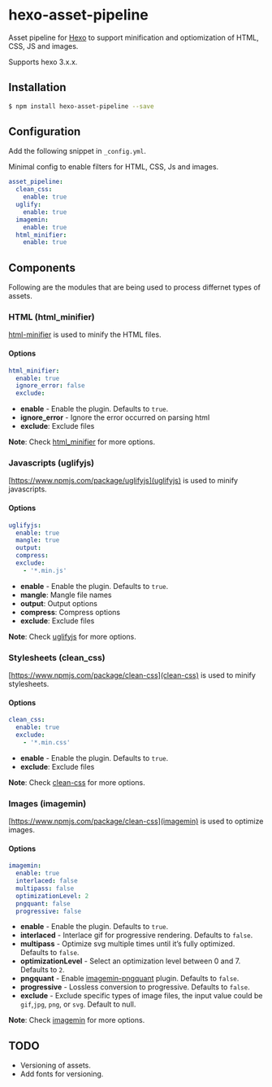 # hexo-asset-pipeline

Asset pipeline for [Hexo](https://hexo.io/) to support minification and optiomization of HTML, CSS, JS and images.

Supports hexo 3.x.x.

## Installation
``` bash
$ npm install hexo-asset-pipeline --save
```

## Configuration


Add the following snippet in `_config.yml`. 

Minimal config to enable filters for HTML, CSS, Js and images.
```yaml
asset_pipeline:
  clean_css:
    enable: true
  uglify:
    enable: true
  imagemin:
    enable: true
  html_minifier:
    enable: true
```


## Components
Following are the modules that are being used to process differnet types of assets.

### HTML (html_minifier)

[html-minifier](https://www.npmjs.com/package/html-minifier) is used to minify the HTML files.

#### Options
``` yaml
html_minifier:
  enable: true
  ignore_error: false
  exclude:
```
- **enable** - Enable the plugin. Defaults to `true`.
- **ignore_error** - Ignore the error occurred on parsing html
- **exclude**: Exclude files

**Note**: Check [html_minifier](https://www.npmjs.com/package/html-minifier#options-quick-reference) for more options.

### Javascripts (uglifyjs)
[https://www.npmjs.com/package/uglifyjs](uglifyjs) is used to minify javascripts.

#### Options
``` yaml
uglifyjs:
  enable: true
  mangle: true
  output:
  compress:
  exclude: 
    - '*.min.js'
```
- **enable** - Enable the plugin. Defaults to `true`.
- **mangle**: Mangle file names
- **output**: Output options
- **compress**: Compress options
- **exclude**: Exclude files


**Note**: Check [uglifyjs](https://www.npmjs.com/package/uglifyjs#usage) for more options.

### Stylesheets (clean_css)
[https://www.npmjs.com/package/clean-css](clean-css) is used to minify stylesheets.

#### Options
``` yaml
clean_css:
  enable: true
  exclude: 
    - '*.min.css'
```
- **enable** - Enable the plugin. Defaults to `true`.
- **exclude**: Exclude files


**Note**: Check [clean-css](https://www.npmjs.com/package/clean-css#use) for more options.


### Images (imagemin)
[https://www.npmjs.com/package/clean-css](imagemin) is used to optimize images.

#### Options
```yaml
imagemin:
  enable: true
  interlaced: false
  multipass: false
  optimizationLevel: 2
  pngquant: false
  progressive: false
```
- **enable** - Enable the plugin. Defaults to `true`.
- **interlaced** - Interlace gif for progressive rendering. Defaults to `false`.
- **multipass** - Optimize svg multiple times until it’s fully optimized. Defaults to `false`.
- **optimizationLevel** - Select an optimization level between 0 and 7. Defaults to `2`.
- **pngquant** - Enable [imagemin-pngquant](https://github.com/imagemin/imagemin-pngquant) plugin. Defaults to `false`.
- **progressive** - Lossless conversion to progressive. Defaults to `false`.
- **exclude** - Exclude specific types of image files, the input value could be `gif`,`jpg`, `png`, or `svg`. Default to null.

**Note**: Check [imagemin](https://www.npmjs.com/package/clean-css#use) for more options.


## TODO

* Versioning of assets.
* Add fonts for versioning.


